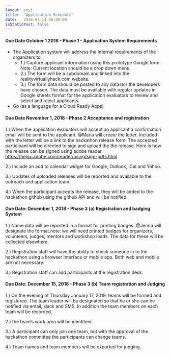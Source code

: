 ```yaml
---
layout: post
title:  "Application Schedule"
date:   2018-07-14 09:00:00
isStaticPost: false
---
```


#### Due Date October 1 2018 - Phase 1 - Application System Requirements

* The Application system will address the internal requirements of the organizers to:
  * 1.) Capture applicant information using this prototype Google form. Note: Current location should be a drop down menu.
  * 2.) The form will be a subdomain and linked into the realityvirtuallyhack.com website.
  * 3.) The form data should be posted to any datastor the developers have chosen. The data must be available with regular updates in Google sheets format for the application evaluators to review and select and reject applicants. 
* Go (as a language for a Cloud Ready Apps)

#### Due Date November 1, 2018 - Phase 2 Acceptance and registration

1.)  When the  application evaluators will accept an applicant a confirmation email will be sent to the applicant. @Maria will create the letter. Included with the letter will be a link to the hackathon release form. The accepted participant will be directed to sign and upload the the release. Here is how the release can be signed using adobe reader. https://helpx.adobe.com/reader/using/sign-pdfs.html

2.) Include an add to calendar widget for Google, Outlook, iCal and Yahoo.

3.) Updates of uploaded releases will be reported and available to the outreach and application team. 

4.) When the participant accepts the release, they will be added to the hackathon github using the github API and will be notified. 

#### Due Date: December 1, 2018 - Phase 3 (a) Registration and badging System

1.) Name data will be reported in a format for printing badges. @Jenna will designate the format.note:  we will need printed badges for organizers, volunteers, judges, mentors and workshop leads. The data for these will be collected elsewhere. 

2.) Registration staff will have the ability to check someone in to the hackathon using a browser interface or mobile app. Both web and mobile are not necessary. 

3.) Registration staff can add participants at the registration desk.

 
#### Due Date: December 15, 2018 - Phase 3 (b) Team registration and Judging

1.)  On the evening of Thursday January 17, 2019, teams will be formed and registered. The team leader will be designated so that he or she can be notified via email, slack and SMS. In addition the team members on each team will be recorded. 


2.) the team’s work area will be identified.

3.) A participant can only join one team, but with the approval of the hackathon committee the participants can change teams. 

4.) Team names and team members will be exported for judging. 

